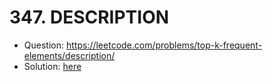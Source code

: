 # 347. DESCRIPTION

* Question: https://leetcode.com/problems/top-k-frequent-elements/description/ 
* Solution: [here](Solution.java)